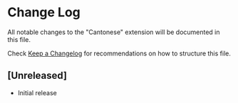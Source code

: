 # Change Log

All notable changes to the "Cantonese" extension will be documented in this file.

Check [Keep a Changelog](http://keepachangelog.com/) for recommendations on how to structure this file.

## [Unreleased]

- Initial release